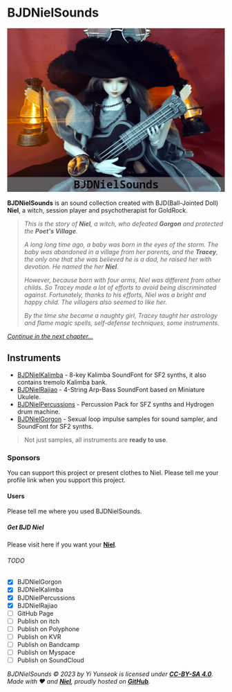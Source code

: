 # BJDNielSounds

![BJDNielSounds](images/BJDNielSounds.png)

**BJDNielSounds** is an sound collection created with BJD(Ball-Jointed Doll) **Niel**, a witch, session player and psychotherapist for GoldRock.

>_This is the story of **Niel**, a witch, who defeated **Gorgon** and protected the **Poet's Village**._
>
>_A long long time ago, a baby was born in the eyes of the storm. The baby was abandoned in a village from her parents, and the **Tracey**, the only one that she was believed he is a dad, he raised her with devotion. He named the her **Niel**._
>
>_However, because born with four arms, Niel was different from other childs. So Tracey made a lot of efforts to avoid being discriminated against. Fortunately, thanks to his efforts, Niel was a bright and happy child. The villagers also seemed to like her._
>
>_By the time she became a naughty girl, Tracey taught her astrology and flame magic spells, self-defense techniques, some instruments._

_[Continue in the next chapter...](https://github.com/YGGDRASIL-STUDIO/BJDNielSounds/tree/main/BJDNielKalimba)_

## Instruments

- [BJDNielKalimba](BJDNielKalimba) - 8-key Kalimba SoundFont for SF2 synths, it also contains tremolo Kalimba bank.
- [BJDNielRajiao](BJDNielRajiao) - 4-String Arp-Bass SoundFont based on Miniature Ukulele.
- [BJDNielPercussions](BJDNielPercussions) - Percussion Pack for SFZ synths and Hydrogen drum machine.
- [BJDNielGorgon](BJDNielGorgon) - Sexual loop impulse samples for sound sampler, and SoundFont for SF2 synths.

>Not just samples, all instruments are **ready to use**.

### Sponsors

You can support this project or present clothes to Niel. Please tell me your profile link when you support this project.

#### Users

Please tell me where you used BJDNielSounds.

##### Get BJD Niel

Please visit here if you want your **[Niel](https://s.click.aliexpress.com/e/_oDj63f7)**.

###### TODO

- [x] BJDNielGorgon
- [x] BJDNielKalimba
- [x] BJDNielPercussions
- [x] BJDNielRajiao
- [ ] GitHub Page
- [ ] Publish on itch
- [ ] Publish on Polyphone
- [ ] Publish on KVR
- [ ] Publish on Bandcamp
- [ ] Publish on Myspace
- [ ] Publish on SoundCloud

_BJDNielSounds :copyright: 2023 by Yi Yunseok is licensed under **[CC-BY-SA 4.0](https://creativecommons.org/licenses/by-sa/4.0/)**. Made with :heart: and **[Niel](https://s.click.aliexpress.com/e/_oDj63f7)**, proudly hosted on **[GitHub](https://github.com/)**._
